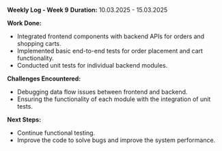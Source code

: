 **Weekly Log - Week 9**
**Duration:** 10.03.2025 - 15.03.2025

**Work Done:**

*   Integrated frontend components with backend APIs for orders and shopping carts.
*   Implemented basic end-to-end tests for order placement and cart functionality.
*   Conducted unit tests for individual backend modules.

**Challenges Encountered:**

*   Debugging data flow issues between frontend and backend.
*   Ensuring the functionality of each module with the integration of unit tests.

**Next Steps:**

* Continue functional testing.
* Improve the code to solve bugs and improve the system performance.
